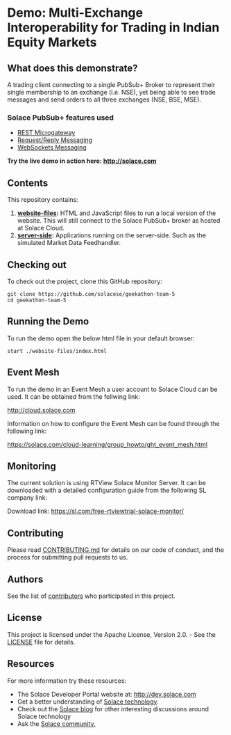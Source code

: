 # Demo: Multi-Exchange Interoperability for Trading in Indian Equity Markets

## What does this demonstrate?

A trading client connecting to a single PubSub+ Broker to represent their single membership to an exchange (i.e. NSE), yet being able to see trade messages and send orders to all three exchanges (NSE, BSE, MSE).

### Solace PubSub+ features used
- [REST Microgateway](https://docs.solace.com/Features/Microgateway-Concepts/Microgateway-Use-Cases.htm)
- [Request/Reply Messaging](https://docs.solace.com/Messaging-Basics/Core-Concepts-Message-Models.htm#Request-)
- [WebSockets Messaging](https://docs.solace.com/Solace-PubSub-Messaging-APIs/JavaScript-API/Web-Messaging-Concepts/Web-Messaging-Architectures.htm)

**Try the live demo in action here:
http://solace.com**

## Contents

This repository contains:

1. **[website-files](website-files/):** HTML and JavaScript files to run a local version of the website. This will still connect to the Solace PubSub+ broker as hosted at Solace Cloud. 
2. **[server-side](server-side/):** Applications running on the server-side. Such as the simulated Market Data Feedhandler. 

## Checking out

To check out the project, clone this GitHub repository:

```
git clone https://github.com/solacese/geekathon-team-5
cd geekathon-team-5
```

## Running the Demo

To run the demo open the below html file in your default browser:

```
start ./website-files/index.html
```

## Event Mesh

To run the demo in an Event Mesh a user account to Solace Cloud can be used. It can be obtained from the follwing link:

http://cloud.solace.com

Information on how to configure the Event Mesh can be found through the following link:

https://solace.com/cloud-learning/group_howto/ght_event_mesh.html


## Monitoring

The current solution is using RTView Solace Monitor Server. It can be downloaded with a detailed configuration guide from the following SL company link:

Download link: https://sl.com/free-rtviewtrial-solace-monitor/

## Contributing

Please read [CONTRIBUTING.md](CONTRIBUTING.md) for details on our code of conduct, and the process for submitting pull requests to us.

## Authors

See the list of [contributors](https://github.com/solacese/geekathon-team-5/graphs/contributors) who participated in this project.

## License

This project is licensed under the Apache License, Version 2.0. - See the [LICENSE](LICENSE) file for details.

## Resources

For more information try these resources:

- The Solace Developer Portal website at: http://dev.solace.com
- Get a better understanding of [Solace technology](http://dev.solace.com/tech/).
- Check out the [Solace blog](http://dev.solace.com/blog/) for other interesting discussions around Solace technology
- Ask the [Solace community.](http://dev.solace.com/community/)
